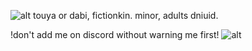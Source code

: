 ![alt](https://yokai.crd.co/assets/images/gallery06/ad59e849.gif?v=b4df531c)  touya or dabi, fictionkin. minor, adults dniuid.

!don't add me on discord without warning me first!  ![alt](https://wilardo.crd.co/assets/images/gallery18/377e6b01_original.gif?v=770dec35)
<!---
touyaoi/touyaoi is a ✨ special ✨ repository because its `README.md` (this file) appears on your GitHub profile.
You can click the Preview link to take a look at your changes.
--->
